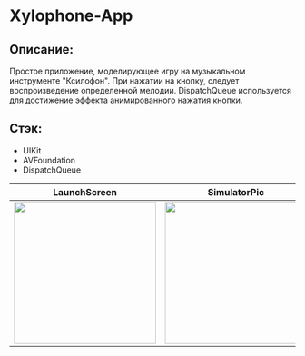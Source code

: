 # Xylophone-App

## Описание:
Простое приложение, моделирующее игру на музыкальном инструменте "Ксилофон". При нажатии на кнопку, следует воспроизведение определенной мелодии. DispatchQueue используется для достижение эффекта анимированного нажатия кнопки.

## Стэк:
- UIKit
- AVFoundation
- DispatchQueue

| LaunchScreen | SimulatorPic | 
| ------------ | ------------- | 
| <img src="https://user-images.githubusercontent.com/33875528/189472290-972efa3f-77ee-48a3-a29d-e5e82f3cd746.png" width="250">| <img src="https://user-images.githubusercontent.com/33875528/189472314-2291b5d3-9fc7-4461-831e-3f825706d02b.png" width="250">
